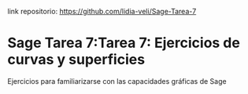link repositorio: https://github.com/lidia-veli/Sage-Tarea-7
# Sage Tarea 7:Tarea 7: Ejercicios de curvas y superficies
Ejercicios para familiarizarse con las capacidades gráficas de Sage
